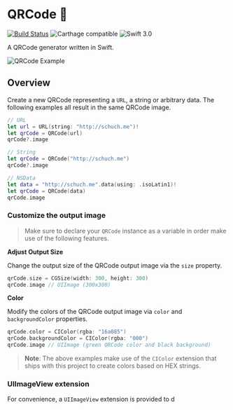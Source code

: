 # QRCode 🔳

[![Build Status](https://travis-ci.org/aschuch/QRCode.svg)](https://travis-ci.org/aschuch/QRCode)
![Carthage compatible](https://img.shields.io/badge/Carthage-compatible-4BC51D.svg?style=flat)
![Swift 3.0](https://img.shields.io/badge/Swift-3.0-orange.svg)

A QRCode generator written in Swift.

![QRCode Example](Resources/example.png)

## Overview

Create a new QRCode representing a `URL`, a string or arbitrary data.
The following examples all result in the same QRCode image.

```swift
// URL
let url = URL(string: "http://schuch.me")!
let qrCode = QRCode(url)
qrCode?.image

// String
let qrCode = QRCode("http://schuch.me")
qrCode?.image

// NSData
let data = "http://schuch.me".data(using: .isoLatin1)!
let qrCode = QRCode(data)
qrCode.image
```

### Customize the output image

> Make sure to declare your `QRCode` instance as a variable in order make use of the following features.

**Adjust Output Size**

Change the output size of the QRCode output image via the `size` property.

```swift
qrCode.size = CGSize(width: 300, height: 300)
qrCode.image // UIImage (300x300)
```

**Color**

Modify the colors of the QRCode output image via `color` and `backgroundColor` properties.

```swift
qrCode.color = CIColor(rgba: "16a085")
qrCode.backgroundColor = CIColor(rgba: "000")
qrCode.image // UIImage (green QRCode color and black background)
```

> **Note**: The above examples make use of the `CIColor` extension that ships with this project to create colors based on HEX strings. 

### UIImageView extension

For convenience, a `UIImageView` extension is provided to d